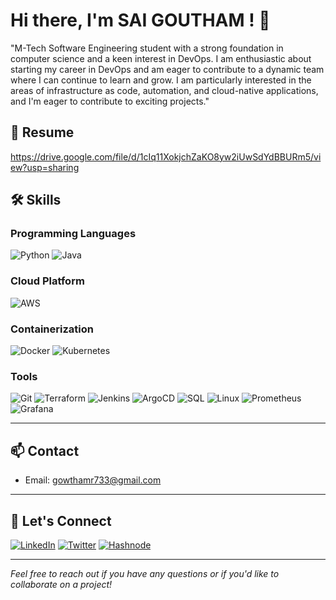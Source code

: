# Hi there, I'm SAI GOUTHAM ! 👋

"M-Tech Software Engineering student with a strong foundation in computer science and a keen interest in DevOps. I am enthusiastic about starting my career in DevOps and am eager to contribute to a dynamic team where I can continue to learn and grow. I am particularly interested in the areas of infrastructure as code, automation, and cloud-native applications, and I'm eager to contribute to exciting projects."

## 📄 Resume
https://drive.google.com/file/d/1cIq11XokjchZaKO8yw2iUwSdYdBBURm5/view?usp=sharing
## 🛠️ Skills
### Programming Languages
![Python](https://img.shields.io/badge/Python-%233776AB.svg?style=for-the-badge&logo=python&logoColor=white) ![Java](https://img.shields.io/badge/Java-%23ED8B00.svg?style=for-the-badge&logo=openjdk&logoColor=white)

### Cloud Platform
![AWS](https://img.shields.io/badge/AWS-%23FF9900.svg?style=for-the-badge&logo=amazonaws&logoColor=white)
### Containerization
![Docker](https://img.shields.io/badge/Docker-%230db7ed.svg?style=for-the-badge&logo=docker&logoColor=white) ![Kubernetes](https://img.shields.io/badge/Kubernetes-%23326ce5.svg?style=for-the-badge&logo=kubernetes&logoColor=white)
### Tools
![Git](https://img.shields.io/badge/Git-%23F05033.svg?style=for-the-badge&logo=git&logoColor=white) ![Terraform](https://img.shields.io/badge/Terraform-%235835CC.svg?style=for-the-badge&logo=terraform&logoColor=white) ![Jenkins](https://img.shields.io/badge/Jenkins-%23D24939.svg?style=for-the-badge&logo=jenkins&logoColor=white) ![ArgoCD](https://img.shields.io/badge/ArgoCD-%230B92D5.svg?style=for-the-badge&logo=argo&logoColor=white) ![SQL](https://img.shields.io/badge/SQL-%2300f.svg?style=for-the-badge&logo=sqlite&logoColor=white) ![Linux](https://img.shields.io/badge/Linux-%23FCC624.svg?style=for-the-badge&logo=linux&logoColor=black) ![Prometheus](https://img.shields.io/badge/Prometheus-%23E6522C.svg?style=for-the-badge&logo=prometheus&logoColor=white) ![Grafana](https://img.shields.io/badge/Grafana-%23F46800.svg?style=for-the-badge&logo=grafana&logoColor=white)

---
## 📫 Contact
- Email: gowthamr733@gmail.com
---
## 🤝 Let's Connect

[![LinkedIn](https://img.shields.io/badge/LinkedIn-blue?style=for-the-badge&logo=linkedin)](https://linkedin.com/in/k-sai-goutham-7b4a561a4/)
[![Twitter](https://img.shields.io/badge/Twitter-blue?style=for-the-badge&logo=twitter)](https://twitter.com/@_Gowtham_reddy)
[![Hashnode](https://img.shields.io/badge/Hashnode-blue?style=for-the-badge&logo=hashnode)](https://hashnode.com/@gowthamr733)

---
*Feel free to reach out if you have any questions or if you'd like to collaborate on a project!*
